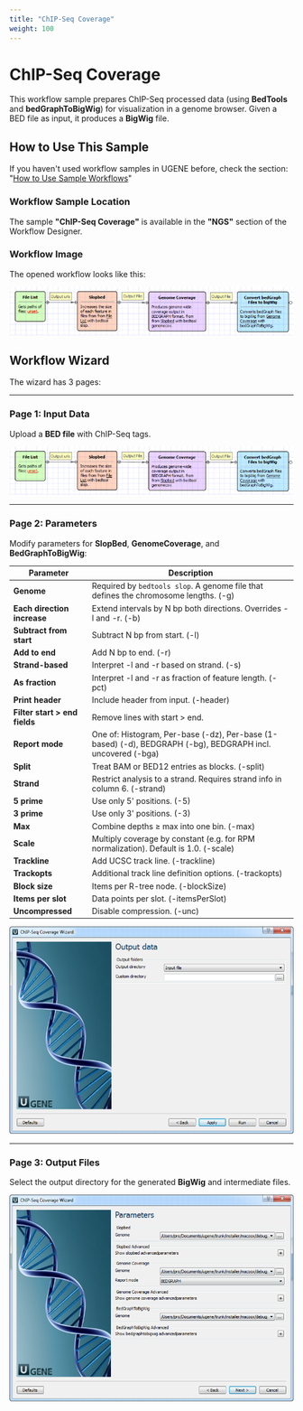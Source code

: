 ```yaml
---
title: "ChIP-Seq Coverage"
weight: 100
---
```


# ChIP-Seq Coverage

This workflow sample prepares ChIP-Seq processed data (using **BedTools** and **bedGraphToBigWig**) for visualization in
a genome browser.
Given a BED file as input, it produces a **BigWig** file.

## How to Use This Sample

If you haven't used workflow samples in UGENE before, check the section:
"[How to Use Sample Workflows](../../introduction/how-to-use-sample-workflows)"

### Workflow Sample Location

The sample **"ChIP-Seq Coverage"** is available in the **"NGS"** section of the Workflow Designer.

### Workflow Image

The opened workflow looks like this:

![](/images/65930314/65930315.bmp)

## Workflow Wizard

The wizard has 3 pages:

---

### Page 1: Input Data

Upload a **BED file** with ChIP-Seq tags.

![](/images/65930314/65930316.png)

---

### Page 2: Parameters

Modify parameters for **SlopBed**, **GenomeCoverage**, and **BedGraphToBigWig**:

| Parameter                     | Description                                                                                                 |
|-------------------------------|-------------------------------------------------------------------------------------------------------------|
| **Genome**                    | Required by `bedtools slop`. A genome file that defines the chromosome lengths. (-g)                        |
| **Each direction increase**   | Extend intervals by N bp both directions. Overrides -l and -r. (-b)                                         |
| **Subtract from start**       | Subtract N bp from start. (-l)                                                                              |
| **Add to end**                | Add N bp to end. (-r)                                                                                       |
| **Strand-based**              | Interpret -l and -r based on strand. (-s)                                                                   |
| **As fraction**               | Interpret -l and -r as fraction of feature length. (-pct)                                                   |
| **Print header**              | Include header from input. (-header)                                                                        |
| **Filter start > end fields** | Remove lines with start > end.                                                                              |
| **Report mode**               | One of: Histogram, Per-base (-dz), Per-base (1-based) (-d), BEDGRAPH (-bg), BEDGRAPH incl. uncovered (-bga) |
| **Split**                     | Treat BAM or BED12 entries as blocks. (-split)                                                              |
| **Strand**                    | Restrict analysis to a strand. Requires strand info in column 6. (-strand)                                  |
| **5 prime**                   | Use only 5' positions. (-5)                                                                                 |
| **3 prime**                   | Use only 3' positions. (-3)                                                                                 |
| **Max**                       | Combine depths ≥ max into one bin. (-max)                                                                   |
| **Scale**                     | Multiply coverage by constant (e.g. for RPM normalization). Default is 1.0. (-scale)                        |
| **Trackline**                 | Add UCSC track line. (-trackline)                                                                           |
| **Trackopts**                 | Additional track line definition options. (-trackopts)                                                      |
| **Block size**                | Items per R-tree node. (-blockSize)                                                                         |
| **Items per slot**            | Data points per slot. (-itemsPerSlot)                                                                       |
| **Uncompressed**              | Disable compression. (-unc)                                                                                 |

![](/images/65930314/65930317.png)

---

### Page 3: Output Files

Select the output directory for the generated **BigWig** and intermediate files.

![](/images/65930314/65930318.png)
